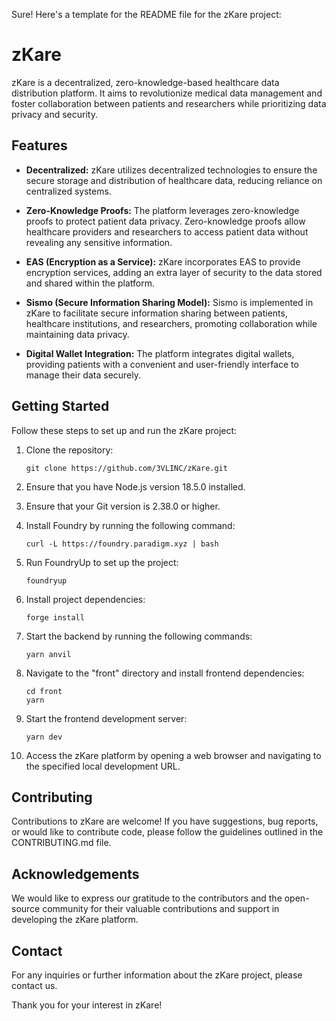 
Sure! Here's a template for the README file for the zKare project:

# zKare

zKare is a decentralized, zero-knowledge-based healthcare data distribution platform. It aims to revolutionize medical data management and foster collaboration between patients and researchers while prioritizing data privacy and security.

## Features

- **Decentralized:** zKare utilizes decentralized technologies to ensure the secure storage and distribution of healthcare data, reducing reliance on centralized systems.

- **Zero-Knowledge Proofs:** The platform leverages zero-knowledge proofs to protect patient data privacy. Zero-knowledge proofs allow healthcare providers and researchers to access patient data without revealing any sensitive information.

- **EAS (Encryption as a Service):** zKare incorporates EAS to provide encryption services, adding an extra layer of security to the data stored and shared within the platform.

- **Sismo (Secure Information Sharing Model):** Sismo is implemented in zKare to facilitate secure information sharing between patients, healthcare institutions, and researchers, promoting collaboration while maintaining data privacy.

- **Digital Wallet Integration:** The platform integrates digital wallets, providing patients with a convenient and user-friendly interface to manage their data securely.

## Getting Started

Follow these steps to set up and run the zKare project:

1. Clone the repository:
   ```
   git clone https://github.com/3VLINC/zKare.git
   ```

2. Ensure that you have Node.js version 18.5.0 installed.

3. Ensure that your Git version is 2.38.0 or higher.

4. Install Foundry by running the following command:
   ```
   curl -L https://foundry.paradigm.xyz | bash
   ```

5. Run FoundryUp to set up the project:
   ```
   foundryup
   ```

6. Install project dependencies:
   ```
   forge install
   ```

7. Start the backend by running the following commands:
   ```
   yarn anvil
   ```

8. Navigate to the "front" directory and install frontend dependencies:
   ```
   cd front
   yarn
   ```

9. Start the frontend development server:
   ```
   yarn dev
   ```

10. Access the zKare platform by opening a web browser and navigating to the specified local development URL.

## Contributing

Contributions to zKare are welcome! If you have suggestions, bug reports, or would like to contribute code, please follow the guidelines outlined in the CONTRIBUTING.md file.

## Acknowledgements

We would like to express our gratitude to the contributors and the open-source community for their valuable contributions and support in developing the zKare platform.

## Contact

For any inquiries or further information about the zKare project, please contact us.

Thank you for your interest in zKare!


